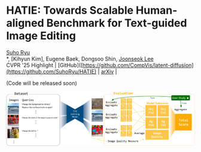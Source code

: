 # HATIE: Towards Scalable Human-aligned Benchmark for Text-guided Image Editing

[Suho Ryu](https://scholar.google.com/citations?user=fQCeEH0AAAAJ&hl)<br/>\*,
[Kihyun Kim]\,
Eugene Baek\,
Dongsoo Shin,
[Joonseok Lee](https://viplab.snu.ac.kr/)<br/>
CVPR '25 Highlight |
[GitHub]([https://github.com/CompVis/latent-diffusion](https://github.com/SuhoRyu/HATIE) | [arXiv]([https://arxiv.org/abs/2112.10752](https://arxiv.org/abs/2505.00502)) | 

(Code will be released soon)

![t2i](images/main.png)
 
